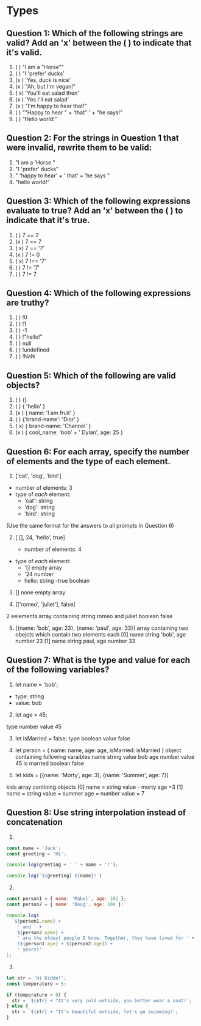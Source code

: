# Types

## Question 1: Which of the following strings are valid? Add an 'x' between the ( ) to indicate that it's valid.

1. ( ) "I am a "Horse""
2. ( ) "I 'prefer' ducks'
3. (x ) 'Yes, duck is nice'
4. (x ) "Ah, but I\'m vegan!"
5. ( x) 'You'll eat salad then'
6. (x ) 'Yes I\'ll eat salad'
7. (x ) "I'm happy to hear that!"
8. ( ) "\"Happy to hear " + 'that" ' + "he says!"
9. ( ) “Hello world!”

## Question 2: For the strings in Question 1 that were invalid, rewrite them to be valid:

1. "I am a 'Horse "
2. "I 'prefer' ducks"
8. " 'happy to hear' + ' that' + 'he says "
9. "hello world!"


## Question 3: Which of the following expressions evaluate to true? Add an 'x' between the ( ) to indicate that it's true.

1. ( ) 7 == 2
2. (x ) 7 == 7
3. ( x) 7 == '7'
4. (x ) 7 != 0
5. ( x) 7 !== '7'
6. ( ) 7 != '7'
7. ( ) 7 != 7

## Question 4: Which of the following expressions are truthy?

1. ( ) !0
2. ( ) !1
3. ( ) -1
4. ( ) !"hello!"
5. ( ) null
6. ( ) !undefined
7. ( ) !NaN

## Question 5: Which of the following are valid objects?

1. ( ) {}
2. ( ) { 'hello' }
3. (x ) { name: 'I am fruit' }
4. ( ) {'brand-name': 'Dior' }
5. ( x) { brand-name: 'Channel' }
6. (x ) { cool_name: 'bob' + ' Dylan', age: 25 }

## Question 6: For each array, specify the number of elements and the type of each element.

1. ['cat', 'dog', 'bird']

- number of elements: 3
- type of _each_ element:
  - 'cat': string
  - 'dog': string
  - 'bird': string

(Use the same format for the answers to all prompts in Question 6)

2. [
     [], 
     24, 
     'hello', 
     true]

     - number of elements: 4
- type of _each_ element:
  - '[] empty array
  - '24 number
  - hello: string
  -true boolean


3. [] none empty array

4. [['romeo', 'juliet'], false]

2 eelements
array containing string romeo and juliet
boolean false

5. [{name: 'bob', age: 23}, {name: 'paul', age: 33}]
array containing two obejcts which contain two elements each
[0] name string 'bob', age number 23
[1] name string paul, age number 33

## Question 7: What is the type and value for each of the following variables?

1. let name = 'bob';

- type: string
- value: bob

2. let age = 45;

type number 
value 45

3. let isMarried = false;
type boolean
value false

4. let person = { name: name, age: age, isMarried: isMarried }
object containing following varaibles
name string value bob
age number value 45
is married boolean false

5. let kids = [{name: 'Morty', age: 3}, {name: 'Summer', age: 7}]

kids array contining objects 
[0]
name = string value - morty
age =3
[1]
name = string value = summer
age = number value = 7

## Question 8: Use string interpolation instead of concatenation

1.

```js
const name = 'Jack';
const greeting = 'Hi';

console.log(greeting + ' ' + name + '!');

console.log(`${greeting} ${name}!`)
```

2.

```js
const person1 = { name: 'Mabel', age: 102 };
const person2 = { name: 'Doug', age: 104 };

console.log(
  `${person1.name} +
    ' and ' +
    ${person2.name} +
    ' are the oldest people I know. Together, they have lived for ' +
    (${person1.age} + ${person2.age}) +
    ' years!'
);
```
 

3.

```js
let str = 'Hi Kiddo!';
const temperature = 5;

if (temperature < 0) {
  str = `${str} + "It's very cold outside, you better wear a coat!`;
} else {
  str = `${str} + "It's beautiful outside, let's go swimming!`;
}
```
